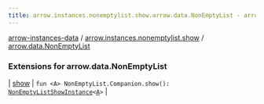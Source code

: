 ```yaml
---
title: arrow.instances.nonemptylist.show.arrow.data.NonEmptyList - arrow-instances-data
---
```


[arrow-instances-data](../../index.html) / [arrow.instances.nonemptylist.show](../index.html) / [arrow.data.NonEmptyList](./index.html)

### Extensions for arrow.data.NonEmptyList

| [show](show.html) | `fun <A> NonEmptyList.Companion.show(): `[`NonEmptyListShowInstance`](../../arrow.instances/-non-empty-list-show-instance/index.html)`<`[`A`](show.html#A)`>` |

